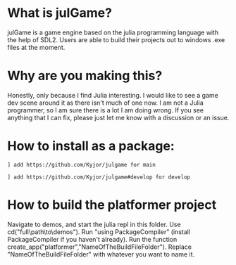 # What is julGame?
julGame is a game engine based on the julia programming language with the help of SDL2. Users are able to build their projects out to windows .exe files at the moment.

# Why are you making this?
Honestly, only because I find Julia interesting. I would like to see a game dev scene around it as there isn't much of one now. I am not a Julia programmer, so I am sure there is a lot I am doing wrong. If you see anything that I can fix, please just let me know with a discussion or an issue.

# How to install as a package: 
`] add https://github.com/Kyjor/julgame for main`

`] add https://github.com/Kyjor/julgame#develop for develop`

# How to build the platformer project

Navigate to demos, and start the julia repl in this folder. Use cd("full\\path\\to\\demos"). Run "using PackageCompiler" (install PackageCompiler if you haven't already). Run the function create_app("platformer","NameOfTheBuildFileFolder"). Replace "NameOfTheBuildFileFolder" with whatever you want to name it.
